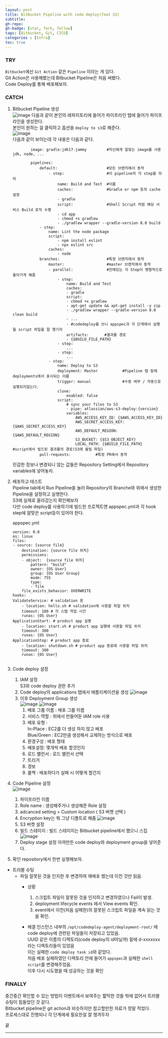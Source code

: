 ```yaml
---
layout: post 
title: BitBucket Pipeline with code deploy(feat S3)
subtitle: 
gh-repo: 
gh-badge: [star, fork, follow]
tags: [Bitbucket, Git, CICD]
categories : [Infra]
toc: true
---
```



### TRY  
`Bitbucket`에선 `Git Action` 같은 `Pipeline` 이라는 게 있다.  
Git Action은 사용해봤는데 Bitbucket Pipeline은 처음 써봤다.  
Code Deploy를 통해 배포해보자.  

### CATCH  

1. Bitbucket Pipeline 생성  
    ![image](https://github.com/kim-daeyong/kim-daeyong.github.io/assets/45562285/5c63e45b-56e8-4e18-bd72-04968bef73f6) 
    다음과 같이 본인의 레파지토리에 들어가 파이프라인 탭에 들어가 파이프라인을 생성한다.  
    본인이 원하는 걸 클릭하고 옵션을 `deploy to s3`로 해준다.  
    ![image](https://github.com/kim-daeyong/kim-daeyong.github.io/assets/45562285/991a42d3-2f92-428b-a24d-c536df4e3f2f)  
    다음과 같이 보이는데 각 내용은 다음과 같다.  
        
    ```shell
            image: gradle:jdk17-jammy         #자신에게 알맞는 image를 사용 jdk, node, ...

            pipelines:
                default:                      #모든 브랜치에서 동작
                    - step:                   #이 pipeline의 각 step을 의미
                        name: Build and Test  #이름
                        caches:               #Gradle or npm 등의 cache 설정
                        - gradle
                        script:               #Shell Script 처럼 해당 서비스 Build 로직 수행 
                        - cd app
                        - chmod +x gradlew
                        - ./gradlew wrapper --gradle-version 8.0 build
                - step:
                    name: Lint the node package
                    script:
                        - npm install eslint
                        - npx eslint src
                    caches:
                        - node
                branches:                     #특정 브랜치에서 동작
                    master:                   #master 브랜치에서 동작
                    - parallel:               #안에있는 각 Step이 병렬적으로 돌아가게 해줌
                        - step:
                            name: Build and Test
                            caches:
                            - gradle
                            script:
                            - chmod +x gradlew
                            - apt-get update && apt-get install -y zip
                            - ./gradlew wrapper --gradle-version 8.0 clean build
                            - ...
                            - #codedeploy를 쓰니 appspec과 각 단계에서 실행될 script 파일을 잘 챙기자 
                            artifacts:       #결과물 경로
                            - {$BUILD_FILE_PATH}
                        - step:
                            ...
                        - step:
                            ...
                    - step:
                        name: Deploy to S3
                        deployment: Master           #Pipeline 탭 밑에 deployments에서 표시되는 이름
                        trigger: manual              #수동 여부 / 자동으로 실행되지않는다.
                        clone:
                            enabled: false
                        script:
                            # sync your files to S3
                            - pipe: atlassian/aws-s3-deploy:{version}
                            variables:
                                AWS_ACCESS_KEY_ID: {$AWS_ACCESS_KEY_ID}
                                AWS_SECRET_ACCESS_KEY: {$AWS_SECRET_ACCESS_KEY}     
                                AWS_DEFAULT_REGION: {$AWS_DEFAULT_REGION}   
                                S3_BUCKET: {$S3_OBJECT_KEY}   
                                LOCAL_PATH: {$BUILD_FILE_PATH}         #script에서 빌드된 결과물의 경로(S3에 올릴 파일)
                pull-requests:           #특정 PR에서 동작
    ```  
    민감한 정보나 변경되니 않는 값들은 Repository Setting에서 Repository variables에 넣어놓자.  

2. 배포하고 테스트  
    Pipeline tab에서 Run Pipeline을 눌러 Repository의 Branche와 위에서 생성한 Pipeline을 설정하고 실행한다.  
    S3에 실제로 올라갔는지 확인해보자  
    다만 code deploy를 사용하기에 빌드한 프로젝트엔 appspec.yml과 각 hook step에 알맞은 script등이 있어야 한다. 
    
    appspec.yml 
    ``` shell
    version: 0.0
    os: linux
    files:
    - source: {source file}
        destination: {source file 위치}
        permissions:
        - object:  {source file 위치}
            pattern: "build"
            owner: {OS User}
            group: {OS User Group}
            mode: 755
            type:
            - file
        file_exists_behavior: OVERWRITE
    hooks:
    ValidateService: # validation 용
        - location: hello.sh # validation에 사용할 파일 위치
        timeout: 180 # 각 스탭 작업 시간
        runas: {OS User}
    ApplicationStart: # product app 실행
        - location: start.sh # product app 실행에 사용할 파일 위치
        timeout: 300
        runas: {OS User}
    ApplicationStop: # product app 종료
        - location: shutdown.sh # product app 종료에 사용할 파일 위치
        timeout: 300
        runas: {OS User}
        
    ```

3. Code deploy 설정  
    1. IAM 설정  
        S3와 code deploy 권한 추가
    2. Code deploy의 applications 탭에서 애플리케이션을 생성
        ![image](https://github.com/kim-daeyong/kim-daeyong.github.io/assets/45562285/200fc7e1-0bd9-4cb5-9e26-f0efcf56b57b)
    3. 이후 Deployment Group 생성  
        ![image](https://github.com/kim-daeyong/kim-daeyong.github.io/assets/45562285/b89ea154-4fe4-4eaa-b82d-bd45cbbe83c9)
        ![image](https://github.com/kim-daeyong/kim-daeyong.github.io/assets/45562285/ab653935-6fca-4173-b134-49c418a3274b)
        1. 배포 그룹 이름 : 배포 그룹 이름
        2. 서비스 역할 : 위에서 만들어둔 IAM role 사용
        3. 배포 유형 :  
                In-Place : EC2를 더 생성 하지 않고 배포  
                Blue/Green : EC2만큼 생성해서 교체하는 방식으로 배포
        4. 환경구성 : 배포 형태  
        5. 배포설정: 몇개씩 배포 할것인지
        6. 로드 밸런서 : 로드 밸런서 선택
        7. 트리거
        8. 경보
        9. 롤백 : 배포하다가 실패 시 어떻게 할건지 

4. Code Pipeline 설정  
    ![image](https://github.com/kim-daeyong/kim-daeyong.github.io/assets/45562285/98b3ca12-44cd-4eab-913f-faeac8208dad)
    1. 파이프라인 이름
    2. Role name : 생성해주거나 생성해준 Role 설정
    3. adcanced setting > Custom location ( S3 버켓 선택 )
    4. Encryption key는 뭐 그냥 디폴트로 해줌
    ![image](https://github.com/kim-daeyong/kim-daeyong.github.io/assets/45562285/d6541d69-4598-49d4-85eb-579fa157f771)  
    5. S3 버켓 설정
    6. 빌드 스테이지 : 빌드 스테이지는 Bitbucket pipeline에서 했으니 스킵 
    ![image](https://github.com/kim-daeyong/kim-daeyong.github.io/assets/45562285/56baee20-8c3d-4c66-b03a-648a0ea370f7)
    7. Deploy stage 설정
        아까만든 code deploy와 deployment group을 넣어준다.

5. 확인
    repository에서 한번 실행해보자.


* 트러블 슈팅  
    * 파일 잘못된 것을 인지한 후 변경하여 재배포 했는데 이전 것만 읽음.
        * 상황
            1. 스크립트 파일이 잘못된 것을 인지하고 변경하였으나 Fail이 발생.
            2. deployment lifecycle events 에서 View events 확인.
            3. event에서 이전(처음 실패한)의 잘못된 스크립트 파일을 계속 읽는 것을 확인. 
        
        * 해결
            인스턴스 내부의 `/opt/codedeploy-agent/deployment-root/` 에 code deploy에 관련된 파일들이 저장되고 있었음.  
            UUID 같은 이름의 디렉토리(code deploy의 id아닐까) 밑에 d-xxxxxxx라는 디렉토리들이 있었음  
            이는 실패한 `code deploy task id`와 같았다.  
            처음 배포 실패하였던 디렉토리 안에 들어가 `appspec`과 실패한 `shell script`를 변경해주었음.  
            이후 다시 시도했을 때 성공하는 것을 확인  



### FINALLY  
중간중간 확인할 수 있는 방법이 이벤트에서 보여주는 짧막한 것들 밖에 없어서 트러블 슈팅이 힘들었던 것 같다.  
Bitbucket pipeline은 git action과 비슷하지만 참고할만한 자료가 정말 적었다.  
프로세스대로 진행되니 각 단계에세 필요한걸 잘 챙겨두자  

끝

---
